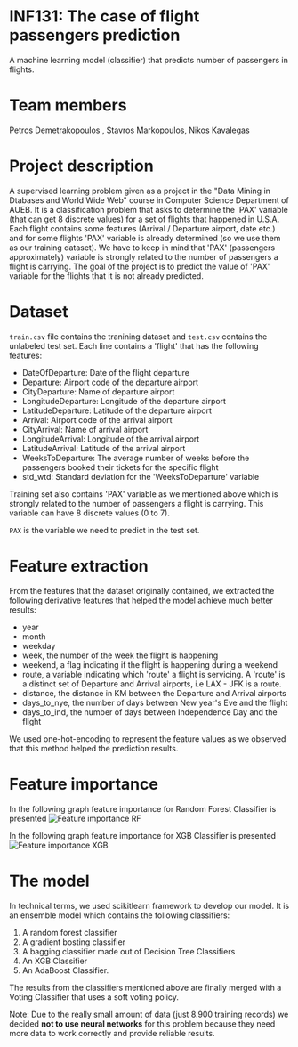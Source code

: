 # INF131: The case of flight passengers prediction
A machine learning  model (classifier) that predicts number of passengers in flights.

# Team members

Petros Demetrakopoulos ,
Stavros Markopoulos,
Nikos Kavalegas

# Project description 
A supervised learning problem given as a project in the "Data Mining in Dtabases and World Wide Web" course in Computer Science Department of AUEB. It is a classification problem that asks to determine the 'PAX' variable (that can get 8 discrete values) for a set of flights that happened in U.S.A. Each flight contains some features (Arrival / Departure airport, date etc.) and for some flights 'PAX' variable is already determined (so we use them as our training dataset). 
We have to keep in mind that 'PAX' (passengers approximately) variable is strongly related to the number of passengers a flight is carrying. The goal of the project is to predict the value of 'PAX' variable for the flights that it is not already predicted.

# Dataset
```train.csv``` file contains the tranining dataset and ```test.csv``` contains the unlabeled test set.
Each line contains a 'flight' that has the following features:

* DateOfDeparture: Date of the flight departure
* Departure: Airport code of the departure airport
* CityDeparture: Name of departure airport
* LongitudeDeparture: Longitude of the departure airport
* LatitudeDeparture: Latitude of the departure airport
* Arrival: Airport code of the arrival airport
* CityArrival: Name of arrival airport
* LongitudeArrival: Longitude of the arrival airport
* LatitudeArrival: Latitude of the arrival airport
* WeeksToDeparture: The average number of weeks before the passengers booked their tickets for the specific flight
* std_wtd: Standard deviation for the 'WeeksToDeparture' variable

Training set also contains 'PAX' variable as we mentioned above which is strongly related to the number of passengers a flight is carrying. This variable can have 8 discrete values (0 to 7).

`PAX` is the variable we need to predict in the test set.

# Feature extraction
From the features that the dataset originally contained, we extracted the following derivative features that helped the model achieve much better results:

* year
* month
* weekday
* week, the number of the week the flight is happening
* weekend, a flag indicating if the flight is happening during a weekend
* route, a variable indicating which 'route' a flight is servicing. A 'route' is a distinct set of Departure and Arrival airports, i.e LAX - JFK is a route.
* distance, the distance in KM between the Departure and Arrival airports
* days_to_nye, the number of days between New year's Eve and the flight
* days_to_ind,  the number of days between Independence Day and the flight

We used one-hot-encoding to represent the feature values as we observed that this method helped the prediction results.

# Feature importance

In the following graph feature importance for Random Forest Classifier is presented
![Feature importance RF](plots/fi_rf.png?raw=true "Feature importance RF")

In the following graph feature importance for XGB Classifier is presented
![Feature importance XGB](plots/fi_xgb.png?raw=true "Feature importance XGB")

# The model

In technical terms, we used scikitlearn framework to develop our model.
It is an ensemble model which contains the following classifiers:

1. A random forest classifier
2. A gradient bosting classifier
3. A bagging classifier made out of Decision Tree Classifiers
4. An XGB Classifier
5. An AdaBoost Classifier.

The results from the classifiers mentioned above are finally merged with a Voting Classifier that uses a soft voting policy.

Note: Due to the really small amount of data (just 8.900 training records) we decided **not to use neural networks** for this problem because they need more data to work correctly and provide reliable results.

